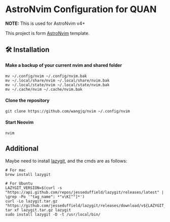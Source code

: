 # AstroNvim Configuration for QUAN

**NOTE:** This is used for AstroNvim v4+

This project is form [AstroNvim](https://github.com/AstroNvim/AstroNvim) template.

## 🛠️ Installation

#### Make a backup of your current nvim and shared folder

```shell
mv ~/.config/nvim ~/.config/nvim.bak
mv ~/.local/share/nvim ~/.local/share/nvim.bak
mv ~/.local/state/nvim ~/.local/state/nvim.bak
mv ~/.cache/nvim ~/.cache/nvim.bak
```

#### Clone the repository

```shell
git clone https://github.com/wangjq/nvim ~/.config/nvim
```

#### Start Neovim

```shell
nvim
```

## Additional

Maybe need to install [lazygit](https://github.com/jesseduffield/lazygit), and the cmds are as follows:

```shell
# For mac
brew install lazygit

# For Ubuntu
LAZYGIT_VERSION=$(curl -s "https://api.github.com/repos/jesseduffield/lazygit/releases/latest" | \grep -Po '"tag_name": *"v\K[^"]*')
curl -Lo lazygit.tar.gz "https://github.com/jesseduffield/lazygit/releases/download/v${LAZYGIT_VERSION}/lazygit_${LAZYGIT_VERSION}_Linux_x86_64.tar.gz"
tar xf lazygit.tar.gz lazygit
sudo install lazygit -D -t /usr/local/bin/
```
